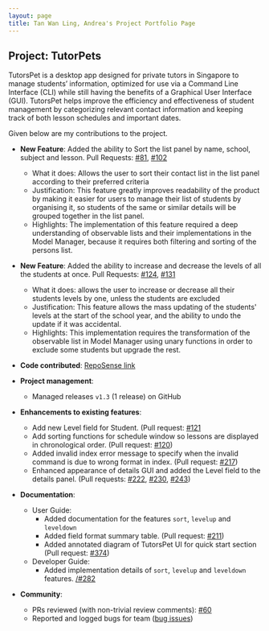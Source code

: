 ```yaml
---
layout: page
title: Tan Wan Ling, Andrea's Project Portfolio Page
---
```


## Project: TutorPets

TutorsPet is a desktop app designed for private tutors in Singapore to manage students’ information, optimized for use via a Command Line Interface (CLI) while still having the benefits of a Graphical User Interface (GUI). TutorsPet helps improve the efficiency and effectiveness of student management by categorizing relevant contact information and keeping track of both lesson schedules and important dates.

Given below are my contributions to the project.

* **New Feature**: Added the ability to Sort the list panel by name, school, subject and lesson. Pull Requests: [\#81](https://github.com/AY2021S2-CS2103T-T11-3/tp/pull/81), [\#102](https://github.com/AY2021S2-CS2103T-T11-3/tp/pull/102)
  * What it does: Allows the user to sort their contact list in the list panel according to their preferred criteria
  * Justification: This feature greatly improves readability of the product by making it easier for users to manage their list of students by organising it, so students of the same or similar details will be grouped together in the list panel.
  * Highlights: The implementation of this feature required a deep understanding of observable lists and their implementations in the Model Manager, because it requires both filtering and sorting of the persons list. 
 
* **New Feature**: Added the ability to increase and decrease the levels of all the students at once. Pull Requests: [\#124](https://github.com/AY2021S2-CS2103T-T11-3/tp/pull/124), [\#131](https://github.com/AY2021S2-CS2103T-T11-3/tp/pull/131)
  * What it does: allows the user to increase or decrease all their students levels by one, unless the students are excluded
  * Justification: This feature allows the mass updating of the students' levels at the start of the school year, and the ability to undo the update if it was accidental.
  * Highlights: This implementation requires the transformation of the observable list in Model Manager using unary functions in order to exclude some students but upgrade the rest. 

* **Code contributed**: [RepoSense link](https://nus-cs2103-ay2021s2.github.io/tp-dashboard/?search=&sort=groupTitle&sortWithin=title&timeframe=commit&mergegroup=&groupSelect=groupByRepos&breakdown=true&checkedFileTypes=docs~functional-code~test-code~other&since=&tabOpen=true&tabType=authorship&tabAuthor=andrea-twl&tabRepo=AY2021S2-CS2103T-T11-3%2Ftp%5Bmaster%5D&authorshipIsMergeGroup=false&authorshipFileTypes=docs~functional-code~test-code&authorshipIsBinaryFileTypeChecked=false)

* **Project management**:
  * Managed releases `v1.3` (1 release) on GitHub

* **Enhancements to existing features**:
  * Add new Level field for Student. (Pull request: [\#121](https://github.com/AY2021S2-CS2103T-T11-3/tp/pull/121)
  * Add sorting functions for schedule window so lessons are displayed in chronological order. (Pull request: [\#120](https://github.com/AY2021S2-CS2103T-T11-3/tp/pull/120))
  * Added invalid index error message to specify when the invalid command is due to wrong format in index. (Pull request: [\#217](https://github.com/AY2021S2-CS2103T-T11-3/tp/pull/217))
  * Enhanced appearance of details GUI and added the Level field to the details panel. (Pull requests: [\#222](https://github.com/AY2021S2-CS2103T-T11-3/tp/pull/222), [\#230](https://github.com/AY2021S2-CS2103T-T11-3/tp/pull/230), [\#243](https://github.com/AY2021S2-CS2103T-T11-3/tp/pull/243))

* **Documentation**:
  * User Guide:
    * Added documentation for the features `sort`, `levelup` and `leveldown`
    * Added field format summary table. (Pull request: [\#211](https://github.com/AY2021S2-CS2103T-T11-3/tp/pull/211))
    * Added annotated diagram of TutorsPet UI for quick start section (Pull request: [\#374](https://github.com/AY2021S2-CS2103T-T11-3/tp/pull/374))
  * Developer Guide:
    * Added implementation details of `sort`, `levelup` and `leveldown`  features. [/#282](https://github.com/AY2021S2-CS2103T-T11-3/tp/pull/282)

* **Community**:
  * PRs reviewed (with non-trivial review comments): [\#60](https://github.com/AY2021S2-CS2103T-T11-3/tp/pull/61#partial-pull-merging)
  * Reported and logged bugs for team ([bug issues](https://github.com/AY2021S2-CS2103T-T11-3/tp/issues?q=is%3Aissue+label%3Abug+author%3Aandrea-twl+is%3Aclosed))

